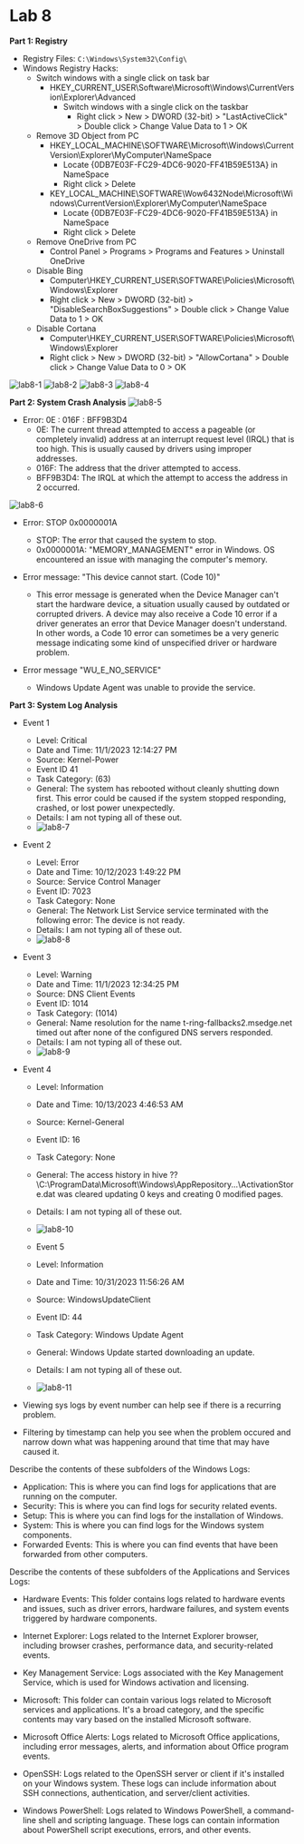 # Lab 8

**Part 1: Registry**

- Registry Files: `C:\Windows\System32\Config\`
- Windows Registry Hacks:
  - Switch windows with a single click on task bar
    - HKEY_CURRENT_USER\Software\Microsoft\Windows\CurrentVersion\Explorer\Advanced
      - Switch windows with a single click on the taskbar
        - Right click > New > DWORD (32-bit) > "LastActiveClick" > Double click > Change Value Data to 1 > OK
  - Remove 3D Object from PC
    - HKEY_LOCAL_MACHINE\SOFTWARE\Microsoft\Windows\CurrentVersion\Explorer\MyComputer\NameSpace
      - Locate {0DB7E03F-FC29-4DC6-9020-FF41B59E513A} in NameSpace
      - Right click > Delete
    - KEY_LOCAL_MACHINE\SOFTWARE\Wow6432Node\Microsoft\Windows\CurrentVersion\Explorer\MyComputer\NameSpace
      - Locate {0DB7E03F-FC29-4DC6-9020-FF41B59E513A} in NameSpace
      - Right click > Delete
  - Remove OneDrive from PC
    - Control Panel > Programs > Programs and Features > Uninstall OneDrive
  - Disable Bing
    - Computer\HKEY_CURRENT_USER\SOFTWARE\Policies\Microsoft\Windows\Explorer
    - Right click > New > DWORD (32-bit) > "DisableSearchBoxSuggestions" > Double click > Change Value Data to 1 > OK
  - Disable Cortana
    - Computer\HKEY_CURRENT_USER\SOFTWARE\Policies\Microsoft\Windows\Explorer
    - Right click > New > DWORD (32-bit) > "AllowCortana" > Double click > Change Value Data to 0 > OK

![lab8-1](media/lab8-1.png)
![lab8-2](media/lab8-2.png)
![lab8-3](media/lab8-3.png)
![lab8-4](media/lab8-4.png)

**Part 2: System Crash Analysis**
![lab8-5](media/lab8-5.png)
- Error: 0E : 016F : BFF9B3D4
  - 0E: The current thread attempted to access a pageable (or completely invalid) address at an interrupt request level (IRQL) that is too high. This is usually caused by drivers using improper addresses.
  - 016F: The address that the driver attempted to access.
  - BFF9B3D4: The IRQL at which the attempt to access the address in 2 occurred.

![lab8-6](media/lab8-6.png)
- Error: STOP 0x0000001A
  - STOP: The error that caused the system to stop.
  - 0x0000001A: "MEMORY_MANAGEMENT" error in Windows.  OS encountered an issue with managing the computer's memory.

- Error message: "This device cannot start. (Code 10)"
  - This error message is generated when the Device Manager can't start the hardware device, a situation usually caused by outdated or corrupted drivers. A device may also receive a Code 10 error if a driver generates an error that Device Manager doesn't understand. In other words, a Code 10 error can sometimes be a very generic message indicating some kind of unspecified driver or hardware problem.

- Error message "WU_E_NO_SERVICE"
  - Windows Update Agent was unable to provide the service.

**Part 3: System Log Analysis**
- Event 1
  - Level: Critical
  - Date and Time: 11/1/2023 12:14:27 PM
  - Source: Kernel-Power
  - Event ID 41
  - Task Category: (63)
  - General: The system has rebooted without cleanly shutting down first. This error could be caused if the system stopped responding, crashed, or lost power unexpectedly.
  - Details: I am not typing all of these out.
  - ![lab8-7](media/lab8-7.png)

- Event 2
  - Level: Error
  - Date and Time: 10/12/2023 1:49:22 PM
  - Source: Service Control Manager
  - Event ID: 7023
  - Task Category: None
  - General: The Network List Service service terminated with the following error: The device is not ready.
  - Details: I am not typing all of these out.
  - ![lab8-8](media/lab8-8.png)

- Event 3
  - Level: Warning
  - Date and Time: 11/1/2023 12:34:25 PM
  - Source: DNS Client Events
  - Event ID: 1014
  - Task Category: (1014)
  - General: Name resolution for the name t-ring-fallbacks2.msedge.net timed out after none of the configured DNS servers responded.
  - Details: I am not typing all of these out.
  - ![lab8-9](media/lab8-9.png)

- Event 4
  - Level: Information
  - Date and Time: 10/13/2023 4:46:53 AM
  - Source: Kernel-General
  - Event ID: 16
  - Task Category: None
  - General: The access history in hive \??\C:\ProgramData\Microsoft\Windows\AppRepository...\ActivationStore.dat was cleared updating 0 keys and creating 0 modified pages.
  - Details: I am not typing all of these out.
  - ![lab8-10](media/lab8-10.png)

  - Event 5
  - Level: Information
  - Date and Time: 10/31/2023 11:56:26 AM
  - Source: WindowsUpdateClient 
  - Event ID: 44
  - Task Category: Windows Update Agent
  - General: Windows Update started downloading an update.
  - Details: I am not typing all of these out.
  - ![lab8-11](media/lab8-11.png)

- Viewing sys logs by event number can help see if there is a recurring problem.

- Filtering by timestamp can help you see when the problem occured and narrow down what was happening around that time that may have caused it.

Describe the contents of these subfolders of the Windows Logs:
- Application: This is where you can find logs for applications that are running on the computer.
- Security: This is where you can find logs for security related events.
- Setup: This is where you can find logs for the installation of Windows.
- System: This is where you can find logs for the Windows system components.
- Forwarded Events: This is where you can find events that have been forwarded from other computers.

Describe the contents of these subfolders of the Applications and Services Logs:
- Hardware Events: This folder contains logs related to hardware events and issues, such as driver errors, hardware failures, and system events triggered by hardware components.

- Internet Explorer: Logs related to the Internet Explorer browser, including browser crashes, performance data, and security-related events.

- Key Management Service: Logs associated with the Key Management Service, which is used for Windows activation and licensing.

- Microsoft: This folder can contain various logs related to Microsoft services and applications. It's a broad category, and the specific contents may vary based on the installed Microsoft software.

- Microsoft Office Alerts: Logs related to Microsoft Office applications, including error messages, alerts, and information about Office program events.

- OpenSSH: Logs related to the OpenSSH server or client if it's installed on your Windows system. These logs can include information about SSH connections, authentication, and server/client activities.

- Windows PowerShell: Logs related to Windows PowerShell, a command-line shell and scripting language. These logs can contain information about PowerShell script executions, errors, and other events.

